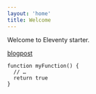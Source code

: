 ```yaml
---
layout: 'home'
title: Welcome
---
```


Welcome to Eleventy starter.

[blogpost](/blog/a-simple-post)

```js/1,3-5
function myFunction() {
  // …
  return true
}
```

